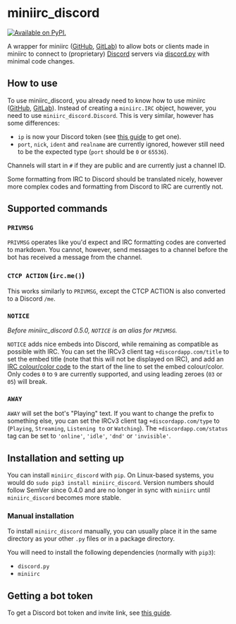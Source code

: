 # miniirc_discord

[![Available on PyPI.](https://img.shields.io/pypi/v/miniirc-discord.svg)](https://pypi.org/project/miniirc-discord/)

A wrapper for miniirc ([GitHub], [GitLab]) to allow bots or clients made in
miniirc to connect to (proprietary) [Discord] servers via [discord.py] with
minimal code changes.


## How to use

To use miniirc_discord, you already need to know how to use miniirc ([GitHub],
[GitLab]). Instead of creating a `miniirc.IRC` object, however, you need to
use `miniirc_discord.Discord`. This is very similar, however has some
differences:

 - `ip` is now your Discord token (see [this guide] to get one).
 - `port`, `nick`, `ident` and `realname` are currently ignored, however still
    need to be the expected type (`port` should be `0` or `65536`).

Channels will start in `#` if they are public and are currently just a channel
ID.

Some formatting from IRC to Discord should be translated nicely, however
more complex codes and formatting from Discord to IRC are currently not.

## Supported commands

### `PRIVMSG`

`PRIVMSG` operates like you'd expect and IRC formatting codes are converted to
markdown. You cannot, however, send messages to a channel before the bot has
received a message from the channel.

### `CTCP ACTION` (`irc.me()`)

This works similarly to `PRIVMSG`, except the CTCP ACTION is also converted to
a Discord `/me`.

### `NOTICE`

*Before miniirc_discord 0.5.0, `NOTICE` is an alias for `PRIVMSG`.*

`NOTICE` adds nice embeds into Discord, while remaining as compatible as
possible with IRC. You can set the IRCv3 client tag `+discordapp.com/title` to
set the embed title (note that this will not be displayed on IRC), and add an
[IRC colour/color code](https://github.com/myano/jenni/wiki/IRC-String-Formatting#color-codes)
to the start of the line to set the embed colour/color. Only codes `0` to `9`
are currently supported, and using leading zeroes (`03` or `05`) will break.

### `AWAY`

`AWAY` will set the bot's "Playing" text. If you
want to change the prefix to something else, you can set the IRCv3 client tag
`+discordapp.com/type` to (`Playing`, `Streaming`, `Listening to` or
`Watching`). The `+discordapp.com/status` tag can be set to `'online'`,
`'idle'`, `'dnd'` or `'invisible'`.

## Installation and setting up

You can install `miniirc_discord` with `pip`. On Linux-based systems, you would
do `sudo pip3 install miniirc_discord`. Version numbers should follow SemVer
since 0.4.0 and are no longer in sync with `miniirc` until `miniirc_discord`
becomes more stable.

### Manual installation

To install `miniirc_discord` manually, you can usually place it in the same
directory as your other `.py` files or in a package directory.

You will need to install the following dependencies (normally with `pip3`):
 - `discord.py`
 - `miniirc`

## Getting a bot token

To get a Discord bot token and invite link, see [this guide].

[GitHub]:       https://github.com/luk3yx/miniirc
[GitLab]:       https://gitlab.com/luk3yx/miniirc
[Discord]:      https://discordapp.com
[discord.py]:   https://github.com/Rapptz/discord.py
[this guide]:   https://github.com/reactiflux/discord-irc/wiki/Creating-a-discord-bot-&-getting-a-token
